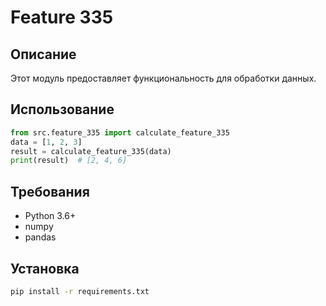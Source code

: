 # Feature 335
## Описание
Этот модуль предоставляет функциональность для обработки данных.
## Использование
```python
from src.feature_335 import calculate_feature_335
data = [1, 2, 3]
result = calculate_feature_335(data)
print(result)  # [2, 4, 6]
```
## Требования
- Python 3.6+
- numpy
- pandas
## Установка
```bash
pip install -r requirements.txt
```